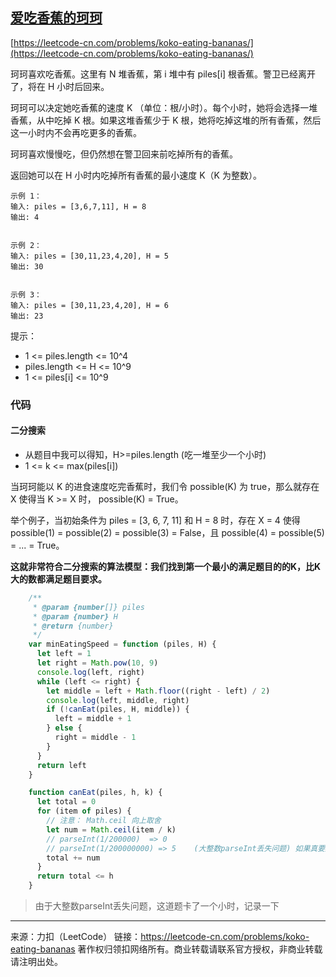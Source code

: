 ## [爱吃香蕉的珂珂](https://leetcode-cn.com/problems/koko-eating-bananas/)

[https://leetcode-cn.com/problems/koko-eating-bananas/](https://leetcode-cn.com/problems/koko-eating-bananas/)

珂珂喜欢吃香蕉。这里有 N 堆香蕉，第 i 堆中有 piles[i] 根香蕉。警卫已经离开了，将在 H 小时后回来。

珂珂可以决定她吃香蕉的速度 K （单位：根/小时）。每个小时，她将会选择一堆香蕉，从中吃掉 K 根。如果这堆香蕉少于 K 根，她将吃掉这堆的所有香蕉，然后这一小时内不会再吃更多的香蕉。  

珂珂喜欢慢慢吃，但仍然想在警卫回来前吃掉所有的香蕉。

返回她可以在 H 小时内吃掉所有香蕉的最小速度 K（K 为整数）。



```
示例 1：
输入: piles = [3,6,7,11], H = 8
输出: 4


示例 2：
输入: piles = [30,11,23,4,20], H = 5
输出: 30


示例 3：
输入: piles = [30,11,23,4,20], H = 6
输出: 23
```


提示：

* 1 <= piles.length <= 10^4
* piles.length <= H <= 10^9
* 1 <= piles[i] <= 10^9



### 代码





#### 二分搜索

* 从题目中我可以得知，H>=piles.length (吃一堆至少一个小时)
* 1 <= k <=  max(piles[i])



当珂珂能以 K 的进食速度吃完香蕉时，我们令 possible(K) 为 true，那么就存在 X 使得当 K >= X 时， possible(K) = True。

举个例子，当初始条件为 piles = [3, 6, 7, 11] 和 H = 8 时，存在 X = 4 使得 possible(1) = possible(2) = possible(3) = False，且 possible(4) = possible(5) = ... = True。



**这就非常符合二分搜索的算法模型：我们找到第一个最小的满足题目的的K，比K大的数都满足题目要求。**

 

```js
    /**
     * @param {number[]} piles
     * @param {number} H
     * @return {number}
     */
    var minEatingSpeed = function (piles, H) {
      let left = 1
      let right = Math.pow(10, 9)
      console.log(left, right)
      while (left <= right) {
        let middle = left + Math.floor((right - left) / 2) 
        console.log(left, middle, right)
        if (!canEat(piles, H, middle)) {
          left = middle + 1
        } else {
          right = middle - 1
        }
      }
      return left
    }

    function canEat(piles, h, k) {
      let total = 0
      for (item of piles) {
        // 注意： Math.ceil 向上取舍   
        let num = Math.ceil(item / k)  
        // parseInt(1/200000)  => 0 
		// parseInt(1/200000000) => 5    (大整数parseInt丢失问题) 如果真要解决可以用BigInt
        total += num
      }
      return total <= h
    }
```

> 由于大整数parseInt丢失问题，这道题卡了一个小时，记录一下





------

来源：力扣（LeetCode）
链接：https://leetcode-cn.com/problems/koko-eating-bananas
著作权归领扣网络所有。商业转载请联系官方授权，非商业转载请注明出处。